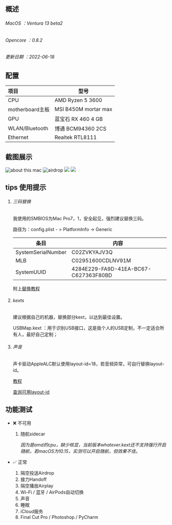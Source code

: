 ## 概述

###### MacOS ：Ventura 13 beta2

###### Opencore ：0.8.2

###### 更新日期 ：2022-06-18

## 配置

| 项目             | 型号                  |
| :--------------- | --------------------- |
| CPU              | AMD Ryzen 5 3600      |
| motherboard主板  | MSI B450M mortar max |
| GPU             | 蓝宝石 RX 460 4 GB    |
| WLAN/Bluetooth  | 博通 BCM94360 2CS     |
| Ethernet       |  Realtek RTL8111       |

## 截图展示
![about this mac](https://s3.bmp.ovh/imgs/2022/06/18/644508e6070ba40b.png)
![airdrop](https://s3.bmp.ovh/imgs/2022/06/18/c83bb4b9920a223f.png)
![](https://s3.bmp.ovh/imgs/2022/06/18/84b2ac1481bc54db.png)
![](https://s3.bmp.ovh/imgs/2022/06/18/97f46e93ec16f842.png)

## tips 使用提示

1. ###### 三码替换

   我使用的SMBIOS为Mac Pro7，1，安全起见，强烈建议替换三码。

   路径为：config.plist - > PlatformInfo -> Generic

   | 条目               | 内容                                 |
   | ------------------ | ------------------------------------ |
   | SystemSerialNumber | C02ZVKYAJV3Q                         |
   | MLB                | C02951600CDLNV91M                    |
   | SystemUUID         | 4284E229-FA9D-41EA-BC67-C627363F80BD |

   附上[替换教程](https://dortania.github.io/OpenCore-Post-Install/universal/iservices.html)

2. ###### kexts

   建议根据自己的机器，替换部分kext，以达到最佳设置。

   USBMap.kext ：用于识别USB接口，这是我个人的USB定制，不一定适合所有人，最好自己定制；

3. ###### 声音

   声卡驱动AppleALC默认使用layout-id=18，若音频异常，可自行替换layout-id。

   [教程](https://dortania.github.io/OpenCore-Post-Install/universal/audio.html)

   [查询可用layout-id](https://github.com/acidanthera/AppleALC/wiki/Supported-codecs)

## 功能测试

- ❌ 不可用

  1. 随航sidecar

     *因为是amd的cpu，缺少核显，当前版本whatever.kext还不支持强行开启随航，若macOS为10.15，实测可以开启随航，但效果不佳。*

     

- ✅ 正常
  1. 隔空投送Airdrop
  2. 接力Handoff
  3. 隔空播放Airplay
  4. Wi-Fi / 蓝牙 / AirPods自动切换
  5. 声音
  6. 睡眠
  7. iCloud服务
  8. Final Cut Pro / Photoshop / PyCharm
